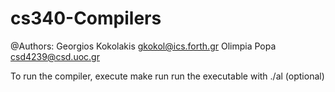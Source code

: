 # cs340-Compilers
@Authors: 
Georgios Kokolakis gkokol@ics.forth.gr
Olimpia  Popa      csd4239@csd.uoc.gr



To run the compiler, execute make run 
run the executable with ./al <arg1> <arg2>(optional)



